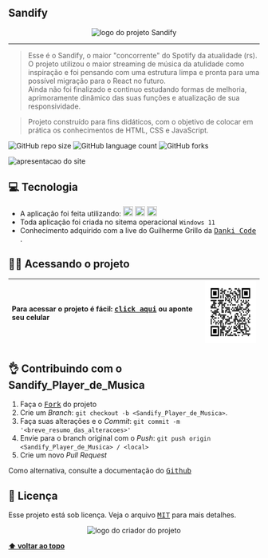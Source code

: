 ## Sandify

<p align="center">
  <img witdh="600" height="150" src="https://user-images.githubusercontent.com/65673565/197212482-534c8ca8-8612-418e-8f66-20718fa862de.svg" alt="logo do projeto Sandify">
 </p>
 
  -------
> Esse é o Sandify, o maior "concorrente" do Spotify da atualidade (rs). O projeto utilizou o maior streaming de música da atulidade como inspiração e foi pensando com uma estrutura limpa e pronta para uma possível migração para o React no futuro. 
><br>Ainda não foi finalizado e continuo estudando formas de melhoria, aprimoramente dinâmico das suas funções e atualização de sua responsividade.

> Projeto construído para fins didáticos, com o objetivo de colocar em prática os conhecimentos de HTML, CSS e JavaScript.

![GitHub repo size](https://img.shields.io/github/repo-size/vandersann/Sandify_Player_de_Musica?style=for-the-badge)
![GitHub language count](https://img.shields.io/github/languages/count/vandersann/Sandify_Player_de_Musica?style=for-the-badge)
![GitHub forks](https://img.shields.io/github/forks/iuricode/Sandify_Player_de_Musica?style=for-the-badge)

<p align="left">
<img  width="800" src="assets/img/apresentacao.gif" alt="apresentacao do site">
</p>

## 💻 Tecnologia 

* A aplicação foi feita utilizando:
  <img src="https://user-images.githubusercontent.com/65673565/197231139-6dfa8431-458c-413e-89e8-972e1ab811d8.svg" width="20" height="20">
  <img src="https://user-images.githubusercontent.com/65673565/197238032-ca4fa2b6-d812-4e4c-b273-e17b04aaabbf.svg" width="20" height="20">
  <img src="https://user-images.githubusercontent.com/65673565/197238275-388aa7ce-f0ab-4d23-96f1-c89bccb4cb90.svg" width="20" height="20">
* Toda aplicação foi criada no sitema operacional `Windows 11`
* Conhecimento adquirido com a live do Guilherme Grillo da <a href="https://youtu.be/wwZmoROaj5g" Target="_blank"><kbd>Danki Code </kbd></a>.

## :man_technologist: Acessando o projeto

Para acessar o projeto é fácil: <a href="https://sandify.netlify.app" target="_blank"><kbd>click aqui</kbd></a> ou aponte seu celular | <img src="assets/img/qr.png" height="125" width="125" alt="apresentacao do site">
:--------- | :---------

## :ok_hand: Contribuindo com o Sandify_Player_de_Musica

1. Faça o <kbd>[Fork](https://github.com/vandersann/Sandify_Player_de_Musica/fork)</kbd> do projeto
2. Crie um _Branch_: `git checkout -b <Sandify_Player_de_Musica>`.
3. Faça suas alterações e o _Commit_: `git commit -m '<breve_resumo_das_alteracoes>'`
4. Envie para o branch original com o _Push_: `git push origin <Sandify_Player_de_Musica> / <local>`
5. Crie um novo _Pull Request_

Como alternativa, consulte a documentação do <kbd>[Github](https://help.github.com/en/github/collaborating-with-issues-and-pull-requests/creating-a-pull-request)</kbd>

## 📝 Licença

Esse projeto está sob licença. Veja o arquivo <kbd>[MIT](Mit.md)</kbd> para mais detalhes.

<p align="center">
  <img witdh="300" src="https://user-images.githubusercontent.com/65673565/190916838-46057236-9d6e-4e75-b919-d24f673caec7.svg" alt="logo do criador do projeto")
 </p>

**[⬆ voltar ao topo](#Sandify)**
